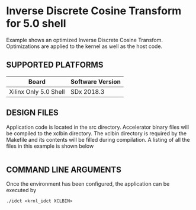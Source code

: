 Inverse Discrete Cosine Transform for 5.0 shell
======================

Example shows an optimized Inverse Discrete Cosine Transfom. Optimizations are applied to the kernel as well as the host code.

## SUPPORTED PLATFORMS
Board | Software Version
------|-----------------
Xilinx Only 5.0 Shell|SDx 2018.3


##  DESIGN FILES
Application code is located in the src directory. Accelerator binary files will be compiled to the xclbin directory. The xclbin directory is required by the Makefile and its contents will be filled during compilation. A listing of all the files in this example is shown below

```
```

##  COMMAND LINE ARGUMENTS
Once the environment has been configured, the application can be executed by
```
./idct <krnl_idct XCLBIN>
```

